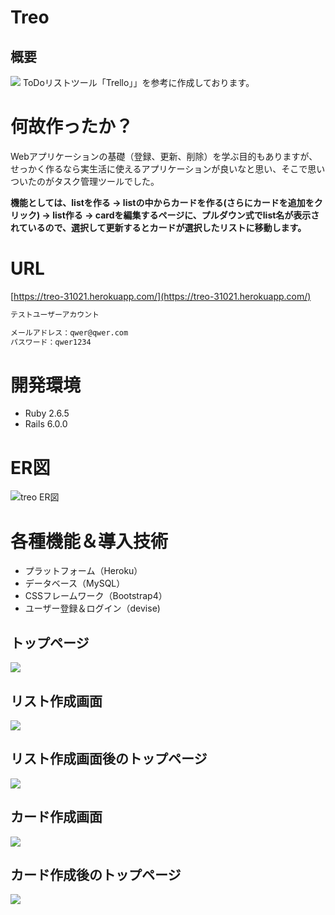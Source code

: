 # Treo

## 概要
![](https://i.gyazo.com/7939cb0b3f52dfc112a75294fbe4aba0.png)
ToDoリストツール「Trello」」を参考に作成しております。

# 何故作ったか？

Webアプリケーションの基礎（登録、更新、削除）を学ぶ目的もありますが、せっかく作るなら実生活に使えるアプリケーションが良いなと思い、そこで思いついたのがタスク管理ツールでした。

**機能としては、listを作る -> listの中からカードを作る(さらにカードを追加をクリック) -> list作る -> cardを編集するページに、プルダウン式でlist名が表示されているので、選択して更新するとカードが選択したリストに移動します。**


# URL

[https://treo-31021.herokuapp.com/](https://treo-31021.herokuapp.com/)

```HTML
テストユーザーアカウント

メールアドレス：qwer@qwer.com
パスワード：qwer1234
```


# 開発環境

- Ruby 2.6.5
- Rails 6.0.0

# ER図
![treo ER図](https://i.gyazo.com/08e93dbf95c7be4a1566aa0caab652bf.png)

# 各種機能＆導入技術

- プラットフォーム（Heroku）
- データベース（MySQL）
- CSSフレームワーク（Bootstrap4）
- ユーザー登録＆ログイン（devise)

## トップページ
![](https://i.gyazo.com/23c32fb6afe017fd079d8046f4902a75.png)

## リスト作成画面
![](https://i.gyazo.com/6f1f920fe95a0189b4a24eaf12a00e4d.png)

## リスト作成画面後のトップページ
![](https://i.gyazo.com/5c508a950f9fec09065f26df1334ed27.png)

## カード作成画面
![](https://i.gyazo.com/b4293fca91c38b68c36aed08c9e359a1.png)

## カード作成後のトップページ
![](https://i.gyazo.com/45259faace435f9ea7ec7a86a766f28f.png)